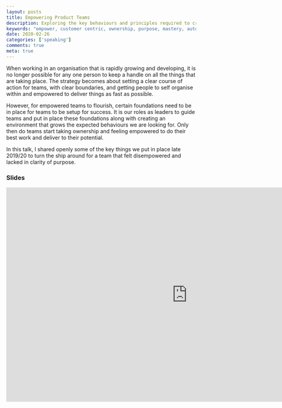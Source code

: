 ```yaml
---
layout: posts
title: Empowering Product Teams
description: Exploring the key behaviours and principles required to create an environment that encourages team to take ownership and feel empowered of their own destiny
keywords: "empower, customer centric, ownership, purpose, mastery, autonomy, alignment"
date: 2020-02-26
categories: ['speaking']
comments: true
meta: true
---
```


When working in an organisation that is rapidly growing and developing, it is no longer possible for any
one person to keep a handle on all the things that are taking place. The strategy becomes about setting
a clear course of action for teams, with clear boundaries, and getting people to self organise within and
empowered to deliver things as fast as possible.

However, for empowered teams to flourish, certain foundations need to be in place for teams to be setup
for success. It is our roles as leaders to guide teams and put in place these foundations along with
creating an environment that grows the expected behaviours we are looking for. Only then do teams start
taking ownership and feeling empowered to do their best work and deliver to their potential.

In this talk, I shared openly some of the key things we put in place late 2019/20 to turn the ship around
for a team that felt disempowered and lacked in clarity of purpose. 

### Slides
<iframe src="https://docs.google.com/presentation/d/15SzJA8mBpkOhvcOw7Ot6CF2s9nscMexeuM7nAP8kTgg/embed?start=false&loop=false&delayms=3000" frameborder="0" width="960" height="569" allowfullscreen="true" mozallowfullscreen="true" webkitallowfullscreen="true"></iframe>
